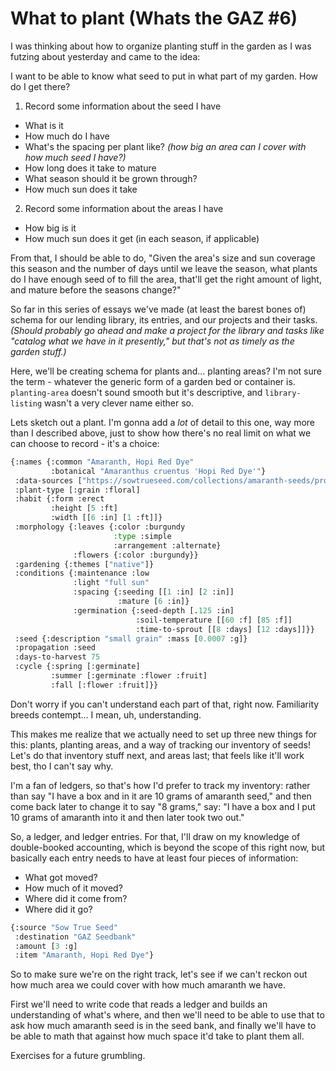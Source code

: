 # What to plant (Whats the GAZ #6)

I was thinking about how to organize planting stuff in the garden as I was futzing about yesterday and came to the idea:

I want to be able to know what seed to put in what part of my garden. How do I get there?

1) Record some information about the seed I have
  - What is it
  - How much do I have
  - What's the spacing per plant like? *(how big an area can I cover with how much seed I have?)*
  - How long does it take to mature
  - What season should it be grown through?
  - How much sun does it take
2) Record some information about the areas I have
  - How big is it
  - How much sun does it get (in each season, if applicable)

From that, I should be able to do, "Given the area's size and sun coverage this season and the number of days until we leave the season, what plants do I have enough seed of to fill the area, that'll get the right amount of light, and mature before the seasons change?"

So far in this series of essays we've made (at least the barest bones of) schema for our lending library, its entries, and our projects and their tasks. *(Should probably go ahead and make a project for the library and tasks like "catalog what we have in it presently," but that's not as timely as the garden stuff.)*

Here, we'll be creating schema for plants and... planting areas? I'm not sure the term - whatever the generic form of a garden bed or container is. `planting-area` doesn't sound smooth but it's descriptive, and `library-listing` wasn't a very clever name either so.

Lets sketch out a plant. I'm gonna add a *lot* of detail to this one, way more than I described above, just to show how there's no real limit on what we can choose to record - it's a choice:

```lisp
{:names {:common "Amaranth, Hopi Red Dye"
         :botanical "Amaranthus cruentus 'Hopi Red Dye'"}
 :data-sources ["https://sowtrueseed.com/collections/amaranth-seeds/products/amaranth-hopi-red-dye"]
 :plant-type [:grain :floral]
 :habit {:form :erect
         :height [5 :ft]
         :width [[6 :in] [1 :ft]]}
 :morphology {:leaves {:color :burgundy
                       :type :simple
                       :arrangement :alternate}
              :flowers {:color :burgundy}}
 :gardening {:themes ["native"]}
 :conditions {:maintenance :low
              :light "full sun"
              :spacing {:seeding [[1 :in] [2 :in]]
                        :mature [6 :in]}
              :germination {:seed-depth [.125 :in]
                            :soil-temperature [[60 :f] [85 :f]]
                            :time-to-sprout [[8 :days] [12 :days]]}}
 :seed {:description "small grain" :mass [0.0007 :g]}
 :propagation :seed
 :days-to-harvest 75
 :cycle {:spring [:germinate]
         :summer [:germinate :flower :fruit]
         :fall [:flower :fruit]}}
```

Don't worry if you can't understand each part of that, right now. Familiarity breeds contempt... I mean, uh, understanding.

This makes me realize that we actually need to set up three new things for this: plants, planting areas, and a way of tracking our inventory of seeds! Let's do that inventory stuff next, and areas last; that feels like it'll work best, tho I can't say why.

I'm a fan of ledgers, so that's how I'd prefer to track my inventory: rather than say "I have a box and in it are 10 grams of amaranth seed," and then come back later to change it to say "8 grams," say: "I have a box and I put 10 grams of amaranth into it and then later took two out."

So, a ledger, and ledger entries. For that, I'll draw on my knowledge of double-booked accounting, which is beyond the scope of this right now, but basically each entry needs to have at least four pieces of information:

- What got moved?
- How much of it moved?
- Where did it come from?
- Where did it go?

```lisp
{:source "Sow True Seed"
 :destination "GAZ Seedbank"
 :amount [3 :g]
 :item "Amaranth, Hopi Red Dye"}
```

So to make sure we're on the right track, let's see if we can't reckon out how much area we could cover with how much amaranth we have.

First we'll need to write code that reads a ledger and builds an understanding of what's where, and then we'll need to be able to use that to ask how much amaranth seed is in the seed bank, and finally we'll have to be able to math that against how much space it'd take to plant them all.

Exercises for a future grumbling.
